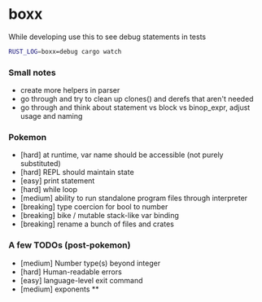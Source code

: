 # boxx

While developing use this to see debug statements in tests
```sh
RUST_LOG=boxx=debug cargo watch

```
### Small notes
* create more helpers in parser
* go through and try to clean up clones() and derefs that aren't needed
* go through and think about statement vs block vs binop_expr, adjust usage and naming

### Pokemon
* [hard] at runtime, var name should be accessible (not purely substituted)
* [hard] REPL should maintain state
* [easy] print statement
* [hard] while loop
* [medium] ability to run standalone program files through interpreter
* [breaking] type coercion for bool to number
* [breaking] bike / mutable stack-like var binding
* [breaking] rename a bunch of files and crates

### A few TODOs (post-pokemon)
* [medium] Number type(s) beyond integer
* [hard] Human-readable errors
* [easy] language-level exit command
* [medium] exponents **
